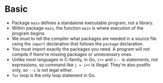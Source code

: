 # Basic

* Package `main` defines a standalone executable program, not a library.
* Within package `main`, the function `main` is where execution of the program begins.
* We must to tell the compiler what packages are needed in a source file using the `import` declaration that follows the `package` declaration.
* You must import exactly the packages you need. A program will not compile if there're missing packages or unnecessary ones.
* Unlike most languages in C-family, in Go, `i++` and `i--` is statements, not expressions, so command like `j = i++` is illegal. They're also postfix only, so `--i` is not legal either.
* `for` loop is the only loop statement in Go.
